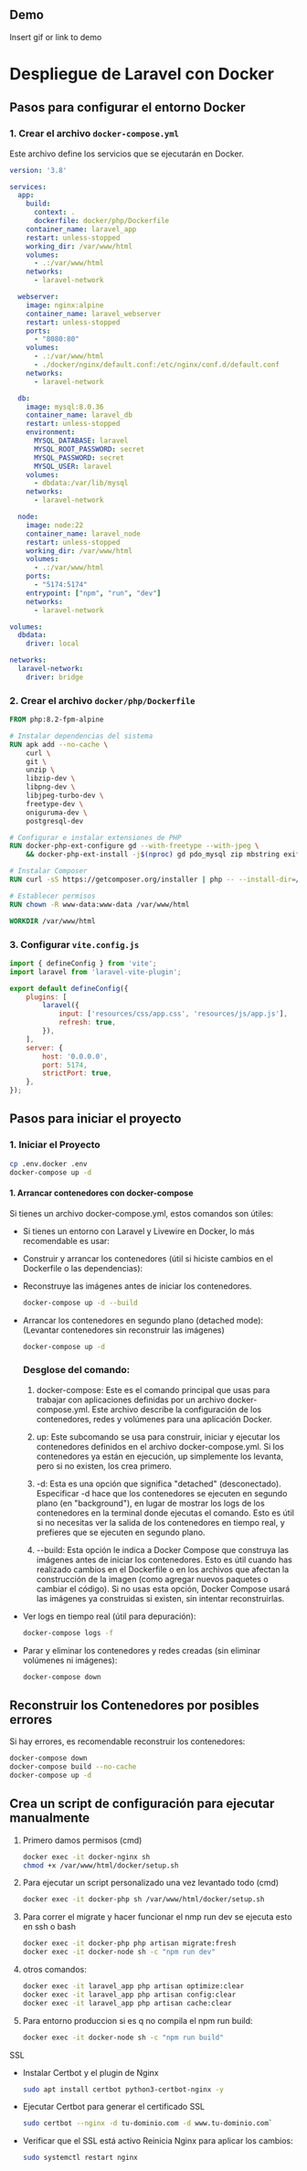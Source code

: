 
## Demo

Insert gif or link to demo

# Despliegue de Laravel con Docker

## Pasos para configurar el entorno Docker

### 1. Crear el archivo `docker-compose.yml`
Este archivo define los servicios que se ejecutarán en Docker.

```yaml
version: '3.8'

services:
  app:
    build:
      context: .
      dockerfile: docker/php/Dockerfile
    container_name: laravel_app
    restart: unless-stopped
    working_dir: /var/www/html
    volumes:
      - .:/var/www/html
    networks:
      - laravel-network

  webserver:
    image: nginx:alpine
    container_name: laravel_webserver
    restart: unless-stopped
    ports:
      - "8080:80"
    volumes:
      - .:/var/www/html
      - ./docker/nginx/default.conf:/etc/nginx/conf.d/default.conf
    networks:
      - laravel-network

  db:
    image: mysql:8.0.36
    container_name: laravel_db
    restart: unless-stopped
    environment:
      MYSQL_DATABASE: laravel
      MYSQL_ROOT_PASSWORD: secret
      MYSQL_PASSWORD: secret
      MYSQL_USER: laravel
    volumes:
      - dbdata:/var/lib/mysql
    networks:
      - laravel-network

  node:
    image: node:22
    container_name: laravel_node
    restart: unless-stopped
    working_dir: /var/www/html
    volumes:
      - .:/var/www/html
    ports:
      - "5174:5174"
    entrypoint: ["npm", "run", "dev"]
    networks:
      - laravel-network

volumes:
  dbdata:
    driver: local

networks:
  laravel-network:
    driver: bridge
```

### 2. Crear el archivo `docker/php/Dockerfile`

```dockerfile
FROM php:8.2-fpm-alpine

# Instalar dependencias del sistema
RUN apk add --no-cache \
    curl \
    git \
    unzip \
    libzip-dev \
    libpng-dev \
    libjpeg-turbo-dev \
    freetype-dev \
    oniguruma-dev \
    postgresql-dev

# Configurar e instalar extensiones de PHP
RUN docker-php-ext-configure gd --with-freetype --with-jpeg \
    && docker-php-ext-install -j$(nproc) gd pdo_mysql zip mbstring exif pcntl

# Instalar Composer
RUN curl -sS https://getcomposer.org/installer | php -- --install-dir=/usr/local/bin --filename=composer

# Establecer permisos
RUN chown -R www-data:www-data /var/www/html

WORKDIR /var/www/html
```

### 3. Configurar `vite.config.js`

```javascript
import { defineConfig } from 'vite';
import laravel from 'laravel-vite-plugin';

export default defineConfig({
    plugins: [
        laravel({
            input: ['resources/css/app.css', 'resources/js/app.js'],
            refresh: true,
        }),
    ],
    server: {
        host: '0.0.0.0',
        port: 5174,
        strictPort: true,
    },
});
```

## Pasos para iniciar el proyecto

### 1. Iniciar el Proyecto

```bash
cp .env.docker .env
docker-compose up -d
```

#### 1. Arrancar contenedores con docker-compose

Si tienes un archivo docker-compose.yml, estos comandos son útiles:



- Si tienes un entorno con Laravel y Livewire en Docker, lo más recomendable es usar:
- Construir y arrancar los contenedores (útil si hiciste cambios en el Dockerfile o las dependencias):
- Reconstruye las imágenes antes de iniciar los contenedores.
    
    ```bash
    docker-compose up -d --build
    ```

- Arrancar los contenedores en segundo plano (detached mode): (Levantar contenedores sin reconstruir las imágenes)

    ```bash
    docker-compose up -d
    ``` 

    ### Desglose del comando:
    1. docker-compose: Este es el comando principal que usas para trabajar con aplicaciones definidas por un archivo docker-compose.yml. Este archivo describe la configuración de los contenedores, redes y volúmenes para una aplicación Docker.

    2. up: Este subcomando se usa para construir, iniciar y ejecutar los contenedores definidos en el archivo docker-compose.yml. Si los contenedores ya están en ejecución, up simplemente los levanta, pero si no existen, los crea primero.

    3. -d: Esta es una opción que significa "detached" (desconectado). Especificar -d hace que los contenedores se ejecuten en segundo plano (en "background"), en lugar de mostrar los logs de los contenedores en la terminal donde ejecutas el comando. Esto es útil si no necesitas ver la salida de los contenedores en tiempo real, y prefieres que se ejecuten en segundo plano.

    4. --build: Esta opción le indica a Docker Compose que construya las imágenes antes de iniciar los contenedores. Esto es útil cuando has realizado cambios en el Dockerfile o en los archivos que afectan la construcción de la imagen (como agregar nuevos paquetes o cambiar el código). Si no usas esta opción, Docker Compose usará las imágenes ya construidas si existen, sin intentar reconstruirlas.


- Ver logs en tiempo real (útil para depuración):

    ```bash
    docker-compose logs -f
    ```

- Parar y eliminar los contenedores y redes creadas (sin eliminar volúmenes ni imágenes):

    ```bash
    docker-compose down
    ```

## Reconstruir los Contenedores por posibles errores

Si hay errores, es recomendable reconstruir los contenedores:

```bash
docker-compose down
docker-compose build --no-cache
docker-compose up -d
```
## Crea un script de configuración para ejecutar manualmente

1. Primero damos permisos (cmd)
   
    ```bash
    docker exec -it docker-nginx sh 
    chmod +x /var/www/html/docker/setup.sh
    ```

2. Para ejecutar un script personalizado una vez levantado todo (cmd)

    ```bash
    docker exec -it docker-php sh /var/www/html/docker/setup.sh
    ```

3. Para correr el migrate  y hacer funcionar el nmp run dev se ejecuta esto en ssh o bash

    ```bash
    docker exec -it docker-php php artisan migrate:fresh
    docker exec -it docker-node sh -c "npm run dev"
    ```

4. otros comandos:

    ```bash
    docker exec -it laravel_app php artisan optimize:clear
    docker exec -it laravel_app php artisan config:clear
    docker exec -it laravel_app php artisan cache:clear
    ```

5. Para entorno produccion si es q no compila el npm run build:

    ```bash
    docker exec -it docker-node sh -c "npm run build"
    ``` 

SSL
-  Instalar Certbot y el plugin de Nginx
    ```bash
    sudo apt install certbot python3-certbot-nginx -y
    ```
- Ejecutar Certbot para generar el certificado SSL

    ```bash
    sudo certbot --nginx -d tu-dominio.com -d www.tu-dominio.com`
    ```
- Verificar que el SSL está activo
  Reinicia Nginx para aplicar los cambios:

    ```bash
    sudo systemctl restart nginx
    ```

